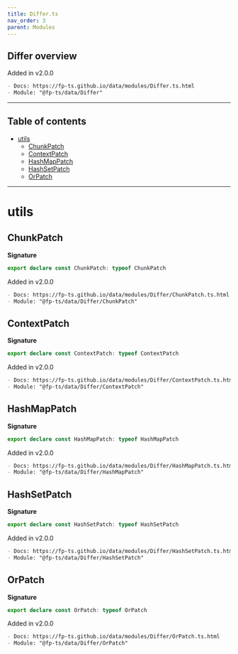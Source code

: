 ```yaml
---
title: Differ.ts
nav_order: 3
parent: Modules
---
```


## Differ overview

Added in v2.0.0

```md
- Docs: https://fp-ts.github.io/data/modules/Differ.ts.html
- Module: "@fp-ts/data/Differ"
```

---

<h2 class="text-delta">Table of contents</h2>

- [utils](#utils)
  - [ChunkPatch](#chunkpatch)
  - [ContextPatch](#contextpatch)
  - [HashMapPatch](#hashmappatch)
  - [HashSetPatch](#hashsetpatch)
  - [OrPatch](#orpatch)

---

# utils

## ChunkPatch

**Signature**

```ts
export declare const ChunkPatch: typeof ChunkPatch
```

Added in v2.0.0

```md
- Docs: https://fp-ts.github.io/data/modules/Differ/ChunkPatch.ts.html
- Module: "@fp-ts/data/Differ/ChunkPatch"
```

## ContextPatch

**Signature**

```ts
export declare const ContextPatch: typeof ContextPatch
```

Added in v2.0.0

```md
- Docs: https://fp-ts.github.io/data/modules/Differ/ContextPatch.ts.html
- Module: "@fp-ts/data/Differ/ContextPatch"
```

## HashMapPatch

**Signature**

```ts
export declare const HashMapPatch: typeof HashMapPatch
```

Added in v2.0.0

```md
- Docs: https://fp-ts.github.io/data/modules/Differ/HashMapPatch.ts.html
- Module: "@fp-ts/data/Differ/HashMapPatch"
```

## HashSetPatch

**Signature**

```ts
export declare const HashSetPatch: typeof HashSetPatch
```

Added in v2.0.0

```md
- Docs: https://fp-ts.github.io/data/modules/Differ/HashSetPatch.ts.html
- Module: "@fp-ts/data/Differ/HashSetPatch"
```

## OrPatch

**Signature**

```ts
export declare const OrPatch: typeof OrPatch
```

Added in v2.0.0

```md
- Docs: https://fp-ts.github.io/data/modules/Differ/OrPatch.ts.html
- Module: "@fp-ts/data/Differ/OrPatch"
```
